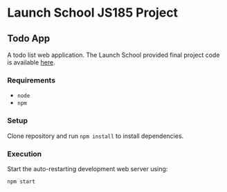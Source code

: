 # Launch School JS185 Project

## Todo App

A todo list web application. The Launch School provided final project code is
available [here](https://da77jsbdz4r05.cloudfront.net/zips/js175/todos-final.zip).

### Requirements

- `node`
- `npm`

### Setup

Clone repository and run `npm install` to install dependencies.

### Execution

Start the auto-restarting development web server using:

```shell
npm start
```
